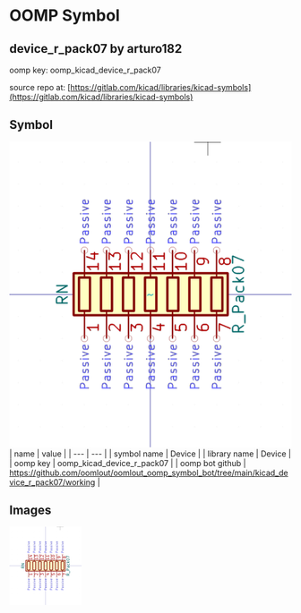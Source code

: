 # OOMP Symbol  
## device_r_pack07  by arturo182  
  
oomp key: oomp_kicad_device_r_pack07  
  
source repo at: [https://gitlab.com/kicad/libraries/kicad-symbols](https://gitlab.com/kicad/libraries/kicad-symbols)  
## Symbol  
  
[![working.png](working_600.png)](working.png)  
| name | value | 
| --- | --- | 
| symbol name | Device | 
| library name | Device | 
| oomp key | oomp_kicad_device_r_pack07 | 
| oomp bot github | https://github.com/oomlout/oomlout_oomp_symbol_bot/tree/main/kicad_device_r_pack07/working | 
## Images  
  
[![working.png](working_140.png)](working.png)  
